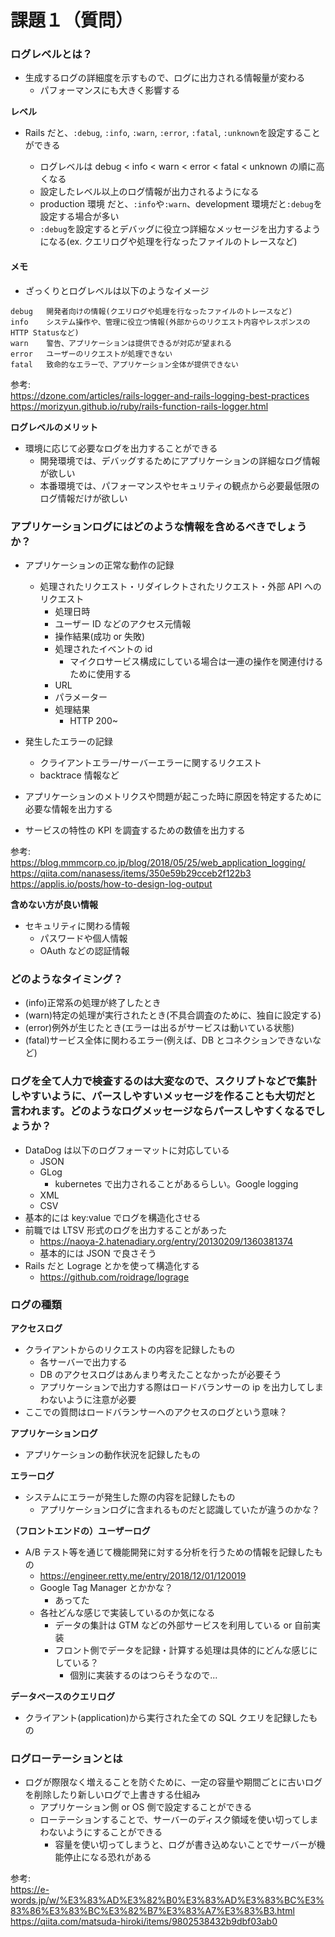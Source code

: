 # 課題１（質問）

### ログレベルとは？

- 生成するログの詳細度を示すもので、ログに出力される情報量が変わる
  - パフォーマンスにも大きく影響する

**レベル**

- Rails だと、`:debug`, `:info`, `:warn`, `:error`, `:fatal`, `:unknown`を設定することができる

  - ログレベルは debug < info < warn < error < fatal < unknown の順に高くなる
  - 設定したレベル以上のログ情報が出力されるようになる
  - production 環境 だと、`:info`や`:warn`、development 環境だと`:debug`を設定する場合が多い
  - `:debug`を設定するとデバッグに役立つ詳細なメッセージを出力するようになる(ex. クエリログや処理を行なったファイルのトレースなど)

#### メモ

- ざっくりとログレベルは以下のようなイメージ

```
debug	開発者向けの情報(クエリログや処理を行なったファイルのトレースなど)
info	システム操作や、管理に役立つ情報(外部からのリクエスト内容やレスポンスのHTTP Statusなど)
warn	警告、アプリケーションは提供できるが対応が望まれる
error	ユーザーのリクエストが処理できない
fatal	致命的なエラーで、アプリケーション全体が提供できない
```

参考:  
https://dzone.com/articles/rails-logger-and-rails-logging-best-practices  
https://morizyun.github.io/ruby/rails-function-rails-logger.html

**ログレベルのメリット**

- 環境に応じて必要なログを出力することができる
  - 開発環境では、デバッグするためにアプリケーションの詳細なログ情報が欲しい
  - 本番環境では、パフォーマンスやセキュリティの観点から必要最低限のログ情報だけが欲しい

### アプリケーションログにはどのような情報を含めるべきでしょうか？

- アプリケーションの正常な動作の記録

  - 処理されたリクエスト・リダイレクトされたリクエスト・外部 API へのリクエスト
    - 処理日時
    - ユーザー ID などのアクセス元情報
    - 操作結果(成功 or 失敗)
    - 処理されたイベントの id
      - マイクロサービス構成にしている場合は一連の操作を関連付けるために使用する
    - URL
    - パラメーター
    - 処理結果
      - HTTP 200~

- 発生したエラーの記録
  - クライアントエラー/サーバーエラーに関するリクエスト
  - backtrace 情報など
- アプリケーションのメトリクスや問題が起こった時に原因を特定するために必要な情報を出力する
- サービスの特性の KPI を調査するための数値を出力する

参考:  
https://blog.mmmcorp.co.jp/blog/2018/05/25/web_application_logging/  
https://qiita.com/nanasess/items/350e59b29cceb2f122b3  
https://applis.io/posts/how-to-design-log-output

**含めない方が良い情報**

- セキュリティに関わる情報
  - パスワードや個人情報
  - OAuth などの認証情報

### どのようなタイミング？

- (info)正常系の処理が終了したとき
- (warn)特定の処理が実行されたとき(不具合調査のために、独自に設定する)
- (error)例外が生じたとき(エラーは出るがサービスは動いている状態)
- (fatal)サービス全体に関わるエラー(例えば、DB とコネクションできないなど)

### ログを全て人力で検査するのは大変なので、スクリプトなどで集計しやすいように、パースしやすいメッセージを作ることも大切だと言われます。どのようなログメッセージならパースしやすくなるでしょうか？

- DataDog は以下のログフォーマットに対応している
  - JSON
  - GLog
    - kubernetes で出力されることがあるらしい。Google logging
  - XML
  - CSV
- 基本的には key:value でログを構造化させる
- 前職では LTSV 形式のログを出力することがあった
  - https://naoya-2.hatenadiary.org/entry/20130209/1360381374
  - 基本的には JSON で良さそう
- Rails だと Lograge とかを使って構造化する
  - https://github.com/roidrage/lograge

### ログの種類

**アクセスログ**

- クライアントからのリクエストの内容を記録したもの
  - 各サーバーで出力する
  - DB のアクセスログはあんまり考えたことなかったが必要そう
  - アプリケーションで出力する際はロードバランサーの ip を出力してしまわないように注意が必要
- ここでの質問はロードバランサーへのアクセスのログという意味？

**アプリケーションログ**

- アプリケーションの動作状況を記録したもの

**エラーログ**

- システムにエラーが発生した際の内容を記録したもの
  - アプリケーションログに含まれるものだと認識していたが違うのかな？

**（フロントエンドの）ユーザーログ**

- A/B テスト等を通じて機能開発に対する分析を行うための情報を記録したもの
  - https://engineer.retty.me/entry/2018/12/01/120019
  - Google Tag Manager とかかな？
    - あってた
  - 各社どんな感じで実装しているのか気になる
    - データの集計は GTM などの外部サービスを利用している or 自前実装
    - フロント側でデータを記録・計算する処理は具体的にどんな感じにしている？
      - 個別に実装するのはつらそうなので...

**データベースのクエリログ**

- クライアント(application)から実行された全ての SQL クエリを記録したもの

### ログローテーションとは

- ログが際限なく増えることを防ぐために、一定の容量や期間ごとに古いログを削除したり新しいログで上書きする仕組み
  - アプリケーション側 or OS 側で設定することができる
  - ローテーションすることで、サーバーのディスク領域を使い切ってしまわないようにすることができる
    - 容量を使い切ってしまうと、ログが書き込めないことでサーバーが機能停止になる恐れがある

参考:  
https://e-words.jp/w/%E3%83%AD%E3%82%B0%E3%83%AD%E3%83%BC%E3%83%86%E3%83%BC%E3%82%B7%E3%83%A7%E3%83%B3.html  
https://qiita.com/matsuda-hiroki/items/9802538432b9dbf03ab0

